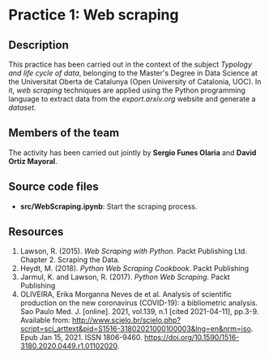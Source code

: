 # Practice 1: Web scraping

## Description

This practice has been carried out in the context of the subject _Typology and life cycle of data_, belonging to the Master's Degree in Data Science at the Universitat Oberta de Catalunya (Open University of Catalonia, UOC). In it, _web scraping_ techniques are applied using the Python programming language to extract data from the _export.arxiv.org_ website and generate a _dataset_.

## Members of the team

The activity has been carried out jointly by **Sergio Funes Olaria** and **David Ortiz Mayoral**.

## Source code files

* **src/WebScraping.ipynb**: Start the scraping process.

## Resources

1. Lawson, R. (2015). _Web Scraping with Python_. Packt Publishing Ltd. Chapter 2. Scraping the Data.
2. Heydt, M. (2018). _Python Web Scraping Cookbook_. Packt Publishing
3. Jarmul, K. and Lawson, R. (2017). _Python Web Scraping_. Packt Publishing
4. OLIVEIRA, Erika Morganna Neves de et al. Analysis of scientific production on the new coronavirus (COVID-19): a bibliometric analysis. Sao Paulo Med. J. [online]. 2021, vol.139, n.1 [cited  2021-04-11], pp.3-9. Available from: <http://www.scielo.br/scielo.php?script=sci_arttext&pid=S1516-31802021000100003&lng=en&nrm=iso>.  Epub Jan 15, 2021. ISSN 1806-9460.  https://doi.org/10.1590/1516-3180.2020.0449.r1.01102020.
